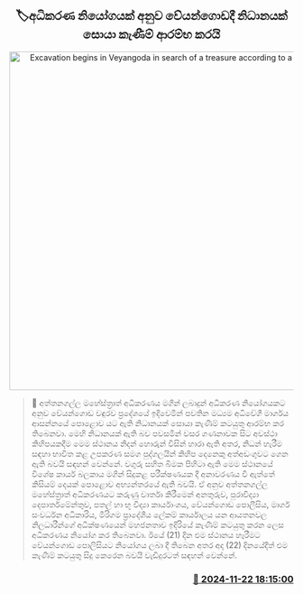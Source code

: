 <p align='center'><b><h2 align='center' title='Excavation begins in Veyangoda in search of a treasure according to a court order'>🏷අධිකරණ නියෝගයක් අනුව වේයන්ගොඩදී නිධානයක් සොයා කැණීම් ආරම්භ කරයි</h2></b></p>
<p align='center'><img src='https://helakuru.sgp1.cdn.digitaloceanspaces.com/esana/images/lib/nidan-gg.jpg' width='600' alt='Excavation begins in Veyangoda in search of a treasure according to a court order'></p>

>📝 අත්තනගල්ල මහේස්ත්‍රාත් අධිකරණය මගින් ලබාදුන් අධිකරණ නියෝගයකට අනුව වේයන්ගොඩ වඳුරව ප්‍රදේශයේ ඉදිවෙමින් පවතින මධ්‍යම අධිවේගී මාර්ගය ආසන්නයේ පොළොව යට ඇති නිධානයක් සොයා කැණීම් කටයුතු ආරම්භ කර තිබෙනවා.
මෙහි නිධානයක් ඇති බව පවසමින් වසර ගණනාවක සිට අවස්ථා කිහිපයකදීම මෙම ස්ථානය නිදන් හොරුන් විසින් හාරා ඇති අතර, නිධන් හැරීම සඳහා භාවිත කළ උපකරණ සමග පුද්ගලයින් කිහිප දෙනෙකු අත්අඩංගුවට ගෙන ඇති බවයි සඳහන් වෙන්නේ.
වගුරු සහිත බිමක පිහිටා ඇති මෙම ස්ථානයේ විශේෂ කාර්ය බලකාය මගින් සිදුකළ පරීක්ෂණයක දී අනාවරණය වී ඇත්තේ කිසියම් දෙයක් පොළොව අභ්‍යන්තරයේ ඇති බවයි.
ඒ අනුව අත්තනගල්ල මහේස්ත්‍රාත් අධිකරණයට කරුණු වාර්තා කිරීමෙන් අනතුරුව, පුරාවිද්‍යා දෙපාර්තමේන්තුව, පතල් හා භූ විද්‍යා කාර්යාංශය, වේයන්ගොඩ පොලීසිය, මාර්ග සංවර්ධන අධිකාරිය, මීරිගම ප්‍රාදේශීය ලේකම් කාර්යාලය යන ආයතනවල නිලධාරීන්ගේ අධීක්ෂණයෙන් මහජනතාව ඉදිරියේ කැණීම් කටයුතු කරන ලෙස අධිකරණය නියෝග කර තිබෙනවා.
ඊයේ (21) දින එම ස්ථානය හෑරීමට වේයන්ගොඩ පොලිසියට නියෝගය ලබා දී තිබෙන අතර අද (22) දිනයේදීත් එම කැණීම් කටයුතු සිදු කෙරෙන බවයි වැඩිදුරටත් සඳහන් වෙන්නේ.


<h3 align='right'><a href='https://www.helakuru.lk/esana/p/105370/'>📅 2024-11-22 18:15:00</a></h3>
